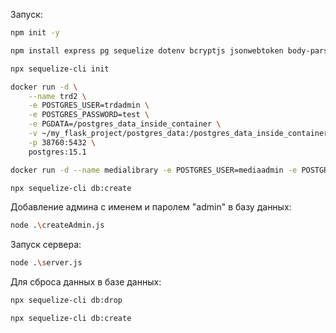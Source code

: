 

Запуск:

```bash
npm init -y
```

```bash
npm install express pg sequelize dotenv bcryptjs jsonwebtoken body-parser ejs middleware express-session sequelize-cli bcrypt
```

```bash
npx sequelize-cli init
```

```bash
docker run -d \
    --name trd2 \
    -e POSTGRES_USER=trdadmin \
    -e POSTGRES_PASSWORD=test \
    -e PGDATA=/postgres_data_inside_container \
    -v ~/my_flask_project/postgres_data:/postgres_data_inside_container \
    -p 38760:5432 \
    postgres:15.1
```

```bash
docker run -d --name medialibrary -e POSTGRES_USER=mediaadmin -e POSTGRES_PASSWORD=test -e PGDATA=/postgres_data_inside_container -v ~/my_js_project/postgres_data:/postgres_data_inside_container -p 38000:5432 postgres:15.1
```

```bash
npx sequelize-cli db:create
```

Добавление админа с именем и паролем "admin" в базу данных:
```bash
node .\createAdmin.js
```

Запуск сервера:
```bash
node .\server.js
```

Для сброса данных в базе данных:
```bash
npx sequelize-cli db:drop
```
```bash
npx sequelize-cli db:create
```
